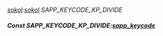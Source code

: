 _[sokol](../../modules/sokol/sokol-module.md):[sokol](../../modules/sokol/sokol-module.md).SAPP\_KEYCODE\_KP\_DIVIDE_
##### Const SAPP\_KEYCODE\_KP\_DIVIDE:[sapp_keycode](../../modules/sokol/sokol-sapp_keycode.md)
